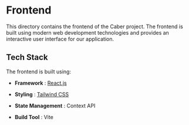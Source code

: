 # Frontend

This directory contains the frontend of the Caber project. The frontend is built using modern web development technologies and provides an interactive user interface for our application.

## Tech Stack

The frontend is built using:

- **Framework** : [React.js](https://reactjs.org/)

- **Styling** : [Tailwind CSS](https://tailwindcss.com/) 

- **State Management** : Context API

- **Build Tool** : Vite
